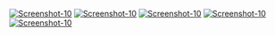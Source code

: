 <a href="https://image.prntscr.com/image/6eY7Q0HSTBiQ0ZMn_O6MTw.png"><img src="https://image.prntscr.com/image/6eY7Q0HSTBiQ0ZMn_O6MTw.png" alt="Screenshot-10" border="0"></a>
<a href="https://image.prntscr.com/image/feNkeQbsRDqjvqcImYVvPg.png"><img src="https://image.prntscr.com/image/feNkeQbsRDqjvqcImYVvPg.png" alt="Screenshot-10" border="0"></a>
<a href="https://image.prntscr.com/image/Pz4OCgosTRKqGQyK7e-3Dg.png"><img src="https://image.prntscr.com/image/Pz4OCgosTRKqGQyK7e-3Dg.png" alt="Screenshot-10" border="0"></a>
<a href=""><img src="" alt="Screenshot-10" border="0"></a>
<a href=""><img src="" alt="Screenshot-10" border="0"></a>